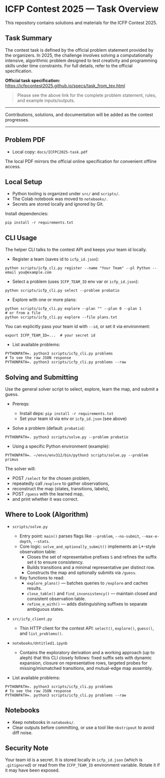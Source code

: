 # ICFP Contest 2025 — Task Overview

This repository contains solutions and materials for the ICFP Contest 2025.

## Task Summary

The contest task is defined by the official problem statement provided by the organizers. In 2025, the challenge involves solving a computationally intensive, algorithmic problem designed to test creativity and programming skills under time constraints. For full details, refer to the official specification.

**Official task specification:**  
https://icfpcontest2025.github.io/specs/task_from_tex.html

> Please see the above link for the complete problem statement, rules, and example inputs/outputs.

---

Contributions, solutions, and documentation will be added as the contest progresses.

---

## Problem PDF

- Local copy: `docs/ICFPC2025-task.pdf`

The local PDF mirrors the official online specification for convenient offline access.

## Local Setup

- Python tooling is organized under `src/` and `scripts/`.
- The Colab notebook was moved to `notebooks/`.
- Secrets are stored locally and ignored by Git.

Install dependencies:

```
pip install -r requirements.txt
```

## CLI Usage

The helper CLI talks to the contest API and keeps your team id locally.

- Register a team (saves id to `icfp_id.json`):

```
python scripts/icfp_cli.py register --name "Your Team" --pl Python --email you@example.com
```

- Select a problem (uses `ICFP_TEAM_ID` env var or `icfp_id.json`):

```
python scripts/icfp_cli.py select --problem probatio
```

- Explore with one or more plans:

```
python scripts/icfp_cli.py explore --plan "" --plan 0 --plan 1
# or from a file
python scripts/icfp_cli.py explore --file plans.txt
```

You can explicitly pass your team id with `--id`, or set it via environment:

```
export ICFP_TEAM_ID=...  # your secret id
```

- List available problems:

```
PYTHONPATH=. python3 scripts/icfp_cli.py problems
# To see the raw JSON response
PYTHONPATH=. python3 scripts/icfp_cli.py problems --raw
```

## Solving and Submitting

Use the general solver script to select, explore, learn the map, and submit a guess.

- Prereqs:
  - Install deps: `pip install -r requirements.txt`
  - Set your team id via env or `icfp_id.json` (see above)

- Solve a problem (default: `probatio`):

```
PYTHONPATH=. python3 scripts/solve.py --problem probatio
```

- Using a specific Python environment (example):

```
PYTHONPATH=. ~/envs/env312/bin/python3 scripts/solve.py --problem primus
```

The solver will:
- POST `/select` for the chosen problem,
- repeatedly call `/explore` to gather observations,
- reconstruct the map (states, transitions, labels),
- POST `/guess` with the learned map,
- and print whether it was correct.

## Where to Look (Algorithm)

- `scripts/solve.py`
  - Entry point: `main()` parses flags like `--problem`, `--no-submit`, `--max-e-depth`, `--stats`.
  - Core logic: `solve_and_optionally_submit()` implements an L*-style observation table:
    - Closes the set of representative prefixes `S` and refines the suffix set `E` to ensure consistency.
    - Builds transitions and a minimal representative per distinct row.
    - Constructs the map and optionally submits via `/guess`.
  - Key functions to read:
    - `explore_plans()` — batches queries to `/explore` and caches results.
    - `close_table()` and `find_inconsistency()` — maintain closed and consistent observation table.
    - `refine_e_with()` — adds distinguishing suffixes to separate ambiguous states.

- `src/icfp_client.py`
  - Thin HTTP client for the contest API: `select()`, `explore()`, `guess()`, and `list_problems()`.

- `notebooks/Untitled1.ipynb`
  - Contains the exploratory derivation and a working approach (up to aleph) that this CLI closely follows: fixed suffix sets with dynamic expansion, closure on representative rows, targeted probes for missing/mismatched transitions, and mutual-edge map assembly.

- List available problems:

```
PYTHONPATH=. python3 scripts/icfp_cli.py problems
# To see the raw JSON response
PYTHONPATH=. python3 scripts/icfp_cli.py problems --raw
```

## Notebooks

- Keep notebooks in `notebooks/`.
- Clear outputs before committing, or use a tool like `nbstripout` to avoid diff noise.

## Security Note

Your team id is a secret. It is stored locally in `icfp_id.json` (which is `.gitignore`d) or read from the `ICFP_TEAM_ID` environment variable. Rotate it if it may have been exposed.
